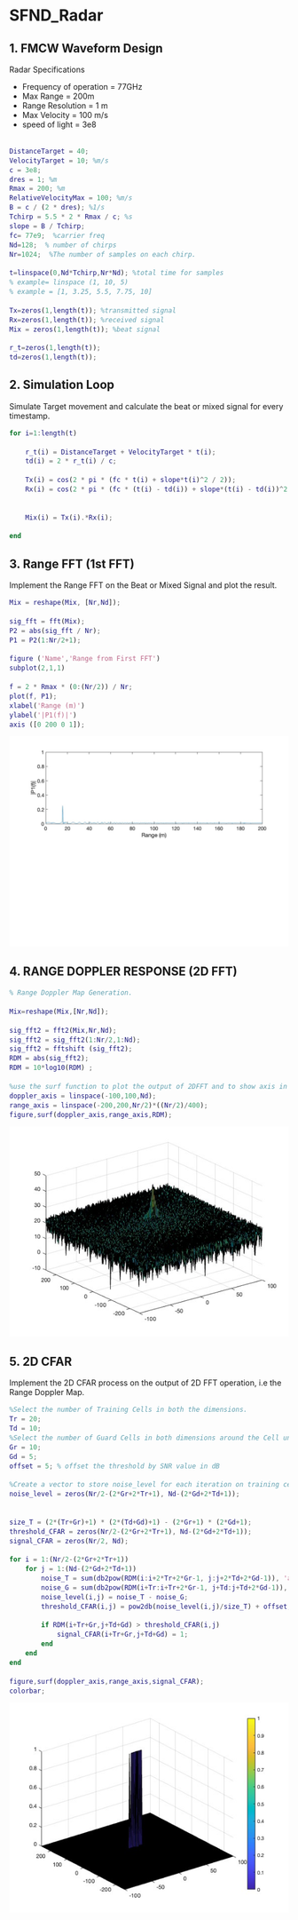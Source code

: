 # SFND_Radar

## 1. FMCW Waveform Design
Radar Specifications 
* Frequency of operation = 77GHz
* Max Range = 200m
* Range Resolution = 1 m
* Max Velocity = 100 m/s
* speed of light = 3e8

```matlab

DistanceTarget = 40;
VelocityTarget = 10; %m/s
c = 3e8;
dres = 1; %m
Rmax = 200; %m
RelativeVelocityMax = 100; %m/s
B = c / (2 * dres); %1/s
Tchirp = 5.5 * 2 * Rmax / c; %s
slope = B / Tchirp;
fc= 77e9;  %carrier freq
Nd=128;  % number of chirps
Nr=1024;  %The number of samples on each chirp. 

t=linspace(0,Nd*Tchirp,Nr*Nd); %total time for samples
% example= linspace (1, 10, 5)
% example = [1, 3.25, 5.5, 7.75, 10]

Tx=zeros(1,length(t)); %transmitted signal
Rx=zeros(1,length(t)); %received signal
Mix = zeros(1,length(t)); %beat signal

r_t=zeros(1,length(t));
td=zeros(1,length(t));
```

## 2. Simulation Loop
Simulate Target movement and calculate the beat or mixed signal for every timestamp.
```matlab
for i=1:length(t)         

    r_t(i) = DistanceTarget + VelocityTarget * t(i);
    td(i) = 2 * r_t(i) / c;
    
    Tx(i) = cos(2 * pi * (fc * t(i) + slope*t(i)^2 / 2));
    Rx(i) = cos(2 * pi * (fc * (t(i) - td(i)) + slope*(t(i) - td(i))^2 / 2));
            
    
    Mix(i) = Tx(i).*Rx(i);
    
end
```

## 3. Range FFT (1st FFT)
Implement the Range FFT on the Beat or Mixed Signal and plot the result.

```matlab
Mix = reshape(Mix, [Nr,Nd]);

sig_fft = fft(Mix);
P2 = abs(sig_fft / Nr);
P1 = P2(1:Nr/2+1);

figure ('Name','Range from First FFT')
subplot(2,1,1)

f = 2 * Rmax * (0:(Nr/2)) / Nr;
plot(f, P1); 
xlabel('Range (m)')
ylabel('|P1(f)|')
axis ([0 200 0 1]);
```
<img src = .\img\RangeFFT.jpg>

## 4. RANGE DOPPLER RESPONSE (2D FFT)

```matlab
% Range Doppler Map Generation.

Mix=reshape(Mix,[Nr,Nd]);

sig_fft2 = fft2(Mix,Nr,Nd);
sig_fft2 = sig_fft2(1:Nr/2,1:Nd);
sig_fft2 = fftshift (sig_fft2);
RDM = abs(sig_fft2);
RDM = 10*log10(RDM) ;

%use the surf function to plot the output of 2DFFT and to show axis in both dimension
doppler_axis = linspace(-100,100,Nd);
range_axis = linspace(-200,200,Nr/2)*((Nr/2)/400);
figure,surf(doppler_axis,range_axis,RDM);
```
<img src = .\img\2DFFT.jpg>

## 5. 2D CFAR
Implement the 2D CFAR process on the output of 2D FFT operation, i.e the Range Doppler Map.
```matlab
%Select the number of Training Cells in both the dimensions.
Tr = 20;
Td = 10;
%Select the number of Guard Cells in both dimensions around the Cell under 
Gr = 10;
Gd = 5;
offset = 5; % offset the threshold by SNR value in dB

%Create a vector to store noise_level for each iteration on training cells
noise_level = zeros(Nr/2-(2*Gr+2*Tr+1), Nd-(2*Gd+2*Td+1));


size_T = (2*(Tr+Gr)+1) * (2*(Td+Gd)+1) - (2*Gr+1) * (2*Gd+1);
threshold_CFAR = zeros(Nr/2-(2*Gr+2*Tr+1), Nd-(2*Gd+2*Td+1));
signal_CFAR = zeros(Nr/2, Nd);

for i = 1:(Nr/2-(2*Gr+2*Tr+1))
    for j = 1:(Nd-(2*Gd+2*Td+1))
        noise_T = sum(db2pow(RDM(i:i+2*Tr+2*Gr-1, j:j+2*Td+2*Gd-1)), 'all');
        noise_G = sum(db2pow(RDM(i+Tr:i+Tr+2*Gr-1, j+Td:j+Td+2*Gd-1)), 'all');
        noise_level(i,j) = noise_T - noise_G;
        threshold_CFAR(i,j) = pow2db(noise_level(i,j)/size_T) + offset;

        if RDM(i+Tr+Gr,j+Td+Gd) > threshold_CFAR(i,j)
            signal_CFAR(i+Tr+Gr,j+Td+Gd) = 1;
        end
    end
end

figure,surf(doppler_axis,range_axis,signal_CFAR);
colorbar;
```
<img src = .\img\2DCFAR.jpg>